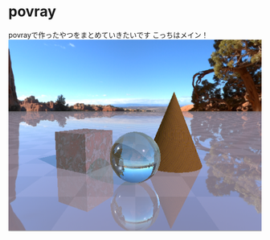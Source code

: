 # povray
povrayで作ったやつをまとめていきたいです
こっちはメイン！
<img src="https://github.com/bibinba/povray/blob/img/SnapCrab_2017-6-26_14-53-2900.png" alt="エビフライトライアングル" title="サンプル">

